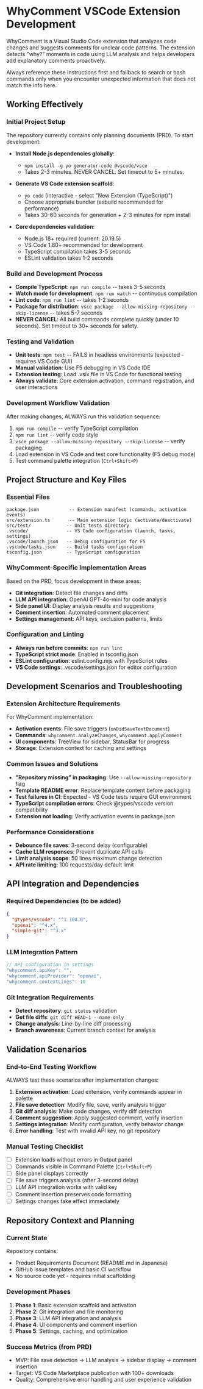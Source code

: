 # WhyComment VSCode Extension Development

WhyComment is a Visual Studio Code extension that analyzes code changes and suggests comments for unclear code patterns. The extension detects "why?" moments in code using LLM analysis and helps developers add explanatory comments proactively.

Always reference these instructions first and fallback to search or bash commands only when you encounter unexpected information that does not match the info here.

## Working Effectively

### Initial Project Setup
The repository currently contains only planning documents (PRD). To start development:

- **Install Node.js dependencies globally**:
  - `npm install -g yo generator-code @vscode/vsce`
  - Takes 2-3 minutes. NEVER CANCEL. Set timeout to 5+ minutes.

- **Generate VS Code extension scaffold**:
  - `yo code` (interactive - select "New Extension (TypeScript)")
  - Choose appropriate bundler (esbuild recommended for performance)
  - Takes 30-60 seconds for generation + 2-3 minutes for npm install

- **Core dependencies validation**:
  - Node.js 18+ required (current: 20.19.5)
  - VS Code 1.80+ recommended for development
  - TypeScript compilation takes 3-5 seconds
  - ESLint validation takes 1-2 seconds

### Build and Development Process
- **Compile TypeScript**: `npm run compile` -- takes 3-5 seconds
- **Watch mode for development**: `npm run watch` -- continuous compilation
- **Lint code**: `npm run lint` -- takes 1-2 seconds  
- **Package for distribution**: `vsce package --allow-missing-repository --skip-license` -- takes 5-7 seconds
- **NEVER CANCEL**: All build commands complete quickly (under 10 seconds). Set timeout to 30+ seconds for safety.

### Testing and Validation
- **Unit tests**: `npm test` -- FAILS in headless environments (expected - requires VS Code GUI)
- **Manual validation**: Use F5 debugging in VS Code IDE
- **Extension testing**: Load .vsix file in VS Code for functional testing
- **Always validate**: Core extension activation, command registration, and user interactions

### Development Workflow Validation
After making changes, ALWAYS run this validation sequence:
1. `npm run compile` -- verify TypeScript compilation
2. `npm run lint` -- verify code style  
3. `vsce package --allow-missing-repository --skip-license` -- verify packaging
4. Load extension in VS Code and test core functionality (F5 debug mode)
5. Test command palette integration (`Ctrl+Shift+P`)

## Project Structure and Key Files

### Essential Files
```
package.json           -- Extension manifest (commands, activation events)
src/extension.ts       -- Main extension logic (activate/deactivate)
src/test/             -- Unit tests directory
.vscode/              -- VS Code configuration (launch, tasks, settings)
.vscode/launch.json   -- Debug configuration for F5
.vscode/tasks.json    -- Build tasks configuration  
tsconfig.json         -- TypeScript configuration
```

### WhyComment-Specific Implementation Areas
Based on the PRD, focus development in these areas:
- **Git integration**: Detect file changes and diffs
- **LLM API integration**: OpenAI GPT-4o-mini for code analysis
- **Side panel UI**: Display analysis results and suggestions
- **Comment insertion**: Automated comment placement
- **Settings management**: API keys, exclusion patterns, limits

### Configuration and Linting
- **Always run before commits**: `npm run lint`
- **TypeScript strict mode**: Enabled in tsconfig.json
- **ESLint configuration**: eslint.config.mjs with TypeScript rules
- **VS Code settings**: .vscode/settings.json for editor configuration

## Development Scenarios and Troubleshooting

### Extension Architecture Requirements
For WhyComment implementation:
- **Activation events**: File save triggers (`onDidSaveTextDocument`)
- **Commands**: `whycomment.analyzeChanges`, `whycomment.applyComment`
- **UI components**: TreeView for sidebar, StatusBar for progress
- **Storage**: Extension context for caching and settings

### Common Issues and Solutions
- **"Repository missing" in packaging**: Use `--allow-missing-repository` flag
- **Template README error**: Replace template content before packaging  
- **Test failures in CI**: Expected - VS Code tests require GUI environment
- **TypeScript compilation errors**: Check @types/vscode version compatibility
- **Extension not loading**: Verify activation events in package.json

### Performance Considerations  
- **Debounce file saves**: 3-second delay (configurable)
- **Cache LLM responses**: Prevent duplicate API calls
- **Limit analysis scope**: 50 lines maximum change detection
- **API rate limiting**: 100 requests/day default limit

## API Integration and Dependencies

### Required Dependencies (to be added)
```json
{
  "@types/vscode": "^1.104.0",
  "openai": "^4.x",
  "simple-git": "^3.x"
}
```

### LLM Integration Pattern
```typescript
// API configuration in settings
"whycomment.apiKey": "",
"whycomment.apiProvider": "openai",
"whycomment.contextLines": 10
```

### Git Integration Requirements
- **Detect repository**: `git status` validation
- **Get file diffs**: `git diff HEAD~1 --name-only`  
- **Change analysis**: Line-by-line diff processing
- **Branch awareness**: Current branch context for analysis

## Validation Scenarios

### End-to-End Testing Workflow
ALWAYS test these scenarios after implementation changes:
1. **Extension activation**: Load extension, verify commands appear in palette
2. **File save detection**: Modify file, save, verify analysis trigger
3. **Git diff analysis**: Make code changes, verify diff detection
4. **Comment suggestion**: Apply suggested comment, verify insertion  
5. **Settings integration**: Modify configuration, verify behavior change
6. **Error handling**: Test with invalid API key, no git repository

### Manual Testing Checklist
- [ ] Extension loads without errors in Output panel
- [ ] Commands visible in Command Palette (`Ctrl+Shift+P`)
- [ ] Side panel displays correctly
- [ ] File save triggers analysis (after 3-second delay)
- [ ] LLM API integration works with valid key
- [ ] Comment insertion preserves code formatting
- [ ] Settings changes take effect immediately

## Repository Context and Planning

### Current State
Repository contains:
- Product Requirements Document (README.md in Japanese)
- GitHub issue templates and basic CI workflow
- No source code yet - requires initial scaffolding

### Development Phases
1. **Phase 1**: Basic extension scaffold and activation
2. **Phase 2**: Git integration and file monitoring  
3. **Phase 3**: LLM API integration and analysis
4. **Phase 4**: UI components and comment insertion
5. **Phase 5**: Settings, caching, and optimization

### Success Metrics (from PRD)
- MVP: File save detection → LLM analysis → sidebar display → comment insertion
- Target: VS Code Marketplace publication with 100+ downloads
- Quality: Comprehensive error handling and user experience validation